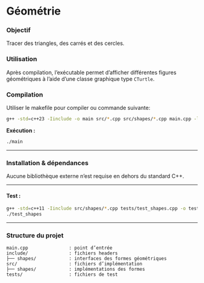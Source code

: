 # Géométrie

### Objectif

Tracer des triangles, des carrés et des cercles.

### Utilisation

Après compilation, l’exécutable permet d’afficher différentes figures géométriques à l’aide d’une classe graphique type `CTurtle`.

### Compilation

Utiliser le makefile pour compiler ou commande suivante:

```bash
g++ -std=c++23 -Iinclude -o main src/*.cpp src/shapes/*.cpp main.cpp -lgdi32 -luser32
```


**Exécution :**

```bash
./main
```

---

### Installation & dépendances

Aucune bibliothèque externe n’est requise en dehors du standard C++.

---


#### Test :

```bash
g++ -std=c++11 -Iinclude src/shapes/*.cpp tests/test_shapes.cpp -o test_shapes
./test_shapes
```

---

### Structure du projet

```text
main.cpp               : point d’entrée
include/               : fichiers headers
├── shapes/            : interfaces des formes géométriques
src/                   : fichiers d’implémentation
├── shapes/            : implémentations des formes
tests/                 : fichiers de test
```
